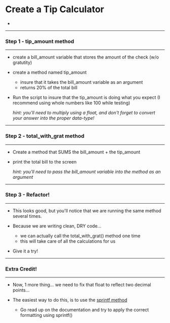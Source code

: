 # Create a Tip Calculator
-

----
### Step 1 - tip_amount method
- - - - 
- create a bill_amount variable that stores the amount of the check (w/o gratutity) 
	

- create a method named tip_amount
	- insure that it takes the bill_amount variable as an argument
	- returns 20% of the total bill

- Run the script to insure that the tip_amount is doing what you expect (I recommend using whole numbers like 100 while testing)


	*hint: you'll need to multiply using a float, and don't forget to convert your answer into the proper data-type!*





----
### Step 2 - total\_with_grat method
- - - -
- Create a method that SUMS the bill_amount + the tip\_amount

- print the total bill to the screen

	*hint: you'll need to pass the bill_amount variable into the method as an argument*

----
### Step 3 - Refactor!

----

- This looks good, but you'll notice that we are running the same method several times. 

- Because we are writing clean, DRY code... 
	- we can actually call the total\_with_grat() method one time 
	- this will take care of all the calculations for us
- Give it a try! 

----

### Extra Credit!

----

- Now, 1 more thing... we need to fix that float to reflect two decimal points... 

- The easiest way to do this, is to use the [sprintf method](http://ruby-doc.org/core-2.2.0/Kernel.html#method-i-sprintf)
	- Go read up on the documentation and try to apply the correct formatting using sprintf()
